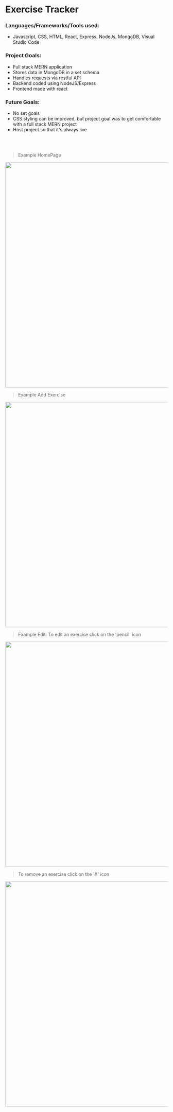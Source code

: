 # Exercise Tracker


### Languages/Frameworks/Tools used:

- Javascript, CSS, HTML, React, Express, NodeJs, MongoDB, Visual Studio Code

<h3>Project Goals:</h3>
<ul>
  <li> Full stack MERN application </li>
  <li> Stores data in MongoDB in a set schema </li>
  <li> Handles requests via restful API </li>
  <li> Backend coded using NodeJS/Express </li>
  <li> Frontend made with react </li>
</ul>

<h3> Future Goals: </h3>
<ul>
  <li> No set goals </li>
  <li> CSS styling can be improved, but project goal was to get comfortable with a full stack MERN project </li>
  <li> Host project so that it's always live </li>
</ul>
<br />
<br />

> Example HomePage
<img src="https://user-images.githubusercontent.com/51865580/180842338-459b3bd5-4f5a-47f6-808c-4e8c7034dd97.png" width="750" height="700"/>


> Example Add Exercise
<img src="https://user-images.githubusercontent.com/51865580/180842357-ba0587dd-1fe8-49f4-be89-b229fc38b314.png" width="750" height="700"/>


> Example Edit:
> To edit an exercise click on the 'pencil' icon
<img src="https://user-images.githubusercontent.com/51865580/180842349-55ae3bb6-26d2-4bab-8479-4ac084e921d7.png" width="750" height="700"/>

> To remove an exercise click on the 'X' icon
<img src="https://user-images.githubusercontent.com/51865580/180844715-17d3010a-0ac8-4cc1-b580-dba7c9d8b0b8.png" width="750" height="700"/>
